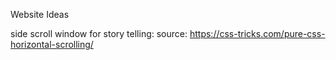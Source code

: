 Website Ideas

side scroll window for story telling:
source: https://css-tricks.com/pure-css-horizontal-scrolling/


